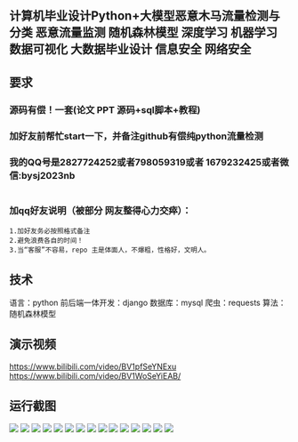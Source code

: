## 计算机毕业设计Python+大模型恶意木马流量检测与分类 恶意流量监测 随机森林模型 深度学习 机器学习 数据可视化 大数据毕业设计 信息安全 网络安全

## 要求
### 源码有偿！一套(论文 PPT 源码+sql脚本+教程)

### 
### 加好友前帮忙start一下，并备注github有偿纯python流量检测
### 我的QQ号是2827724252或者798059319或者 1679232425或者微信:bysj2023nb

# 

### 加qq好友说明（被部分 网友整得心力交瘁）：
    1.加好友务必按照格式备注
    2.避免浪费各自的时间！
    3.当“客服”不容易，repo 主是体面人，不爆粗，性格好，文明人。
## 技术
语言：python
前后端一体开发：django
数据库：mysql
爬虫：requests
算法：随机森林模型

## 演示视频
https://www.bilibili.com/video/BV1pfSeYNExu
https://www.bilibili.com/video/BV1WoSeYiEAB/

## 运行截图

![](1.png)
![](2.png)
![](3.png)
![](4.png)
![](5.png)
![](6.png)
![](7.png)
![](8.png)
![](9.png)
![](10.png)
![](11.png)
![](12.png)
![](13.png)
![](14.png)
![](15.png)




